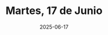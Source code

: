 ---
    id: 2
    title: "Martes, 17 de Junio"
    activities: "2 actividades"
    date: 2025-06-17
---